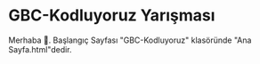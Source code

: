 # GBC-Kodluyoruz Yarışması
Merhaba 👋. Başlangıç Sayfası "GBC-Kodluyoruz" klasöründe "Ana Sayfa.html"dedir.

